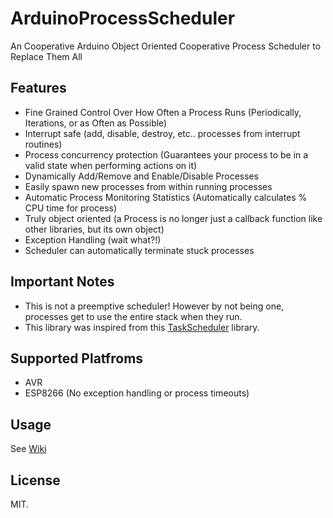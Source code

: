 # ArduinoProcessScheduler
An Cooperative Arduino Object Oriented Cooperative Process Scheduler to Replace Them All

## Features
- Fine Grained Control Over How Often a Process Runs (Periodically, Iterations, or as Often as Possible)
- Interrupt safe (add, disable, destroy, etc.. processes from interrupt routines)
- Process concurrency protection (Guarantees your process to be in a valid state when performing actions on it)
- Dynamically Add/Remove and Enable/Disable Processes
- Easily spawn new processes from within running processes
- Automatic Process Monitoring Statistics (Automatically calculates % CPU time for process)
- Truly object oriented (a Process is no longer just a callback function like other libraries, but its own object)
- Exception Handling (wait what?!)
- Scheduler can automatically terminate stuck processes

## Important Notes
- This is not a preemptive scheduler! However by not being one, processes get to use the entire stack when they run.
- This library was inspired from this [TaskScheduler](https://github.com/arkhipenko/TaskScheduler) library.

## Supported Platfroms
- AVR
- ESP8266 (No exception handling or process timeouts)


## Usage 
See [Wiki](https://github.com/wizard97/ArduinoProcessScheduler/wiki)


## License
MIT.
